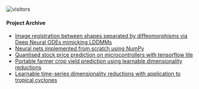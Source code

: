![visitors](https://visitor-badge.glitch.me/badge?page_id=baubels.visitor-badge&left_color=green&left_text=Visitor%20Number)

#### Project Archive

- [Image registration between shapes separated by diffeomorphisms via Deep Neural ODEs mimicking LDDMMs](https://github.com/baubels/diffeomorphic_registration)
- [Neural nets implemented from scratch using NumPy](https://github.com/baubels/numpynets)
- [Quantised stock price prediction on microcontrollers with tensorflow lite](https://github.com/baubels/latency_champ)
- [Portable farmer crop yield prediction using learnable dimensionality reductions](https://github.com/baubels/illinois-crop-yield)
- [Learnable time-series dimensionality reductions with application to tropical cyclones](https://github.com/baubels/stuod_cyclone)


<!--
**baubels/baubels** is a ✨ _special_ ✨ repository because its `README.md` (this file) appears on your GitHub profile.

Here are some ideas to get you started:

- 🔭 I’m currently working on ...
- 🌱 I’m currently learning ...
- 👯 I’m looking to collaborate on ...
- 🤔 I’m looking for help with ...
- 💬 Ask me about ...
- 📫 How to reach me: ...
- 😄 Pronouns: ...
- ⚡ Fun fact: ...
-->
